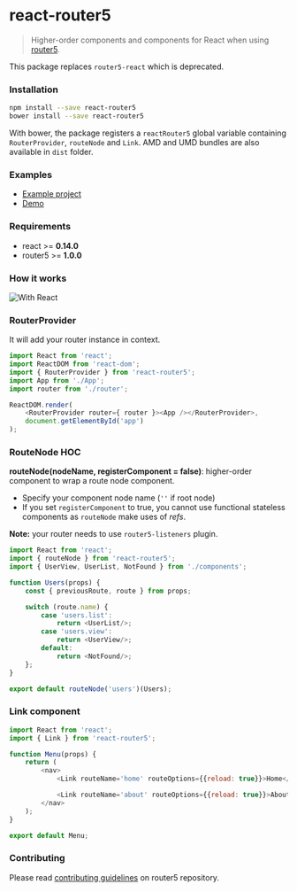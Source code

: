 # react-router5

> Higher-order components and components for React when using [router5](https://github.com/router5/router5).

This package replaces `router5-react` which is deprecated.

### Installation

```sh
npm install --save react-router5
bower install --save react-router5
```

With bower, the package registers a `reactRouter5` global variable containing `RouterProvider`, `routeNode` and `Link`. AMD and UMD bundles are also available in `dist` folder.

### Examples

* [Example project](https://github.com/router5/examples/tree/master/apps/react)
* [Demo](https://router5.github.io/docs/with-react.html#/inbox)

### Requirements

- react >= __0.14.0__
- router5 >= __1.0.0__

### How it works

![With React](https://github.com/router5/router5.github.io/blob/master/img/router-view.png)


### RouterProvider

It will add your router instance in context.

```javascript
import React from 'react';
import ReactDOM from 'react-dom';
import { RouterProvider } from 'react-router5';
import App from './App';
import router from './router';

ReactDOM.render(
    <RouterProvider router={ router }><App /></RouterProvider>,
    document.getElementById('app')
);
```

### RouteNode HOC

__routeNode(nodeName, registerComponent = false)__: higher-order component to wrap a route node component.

- Specify your component node name (`''` if root node)
- If you set `registerComponent` to true, you cannot use functional stateless components as `routeNode` make uses of _refs_.

__Note:__ your router needs to use `router5-listeners` plugin.

```javascript
import React from 'react';
import { routeNode } from 'react-router5';
import { UserView, UserList, NotFound } from './components';

function Users(props) {
    const { previousRoute, route } from props;

    switch (route.name) {
        case 'users.list':
            return <UserList/>;
        case 'users.view':
            return <UserView/>;
        default:
            return <NotFound/>;
    };
}

export default routeNode('users')(Users);

```

### Link component

```javascript
import React from 'react';
import { Link } from 'react-router5';

function Menu(props) {
    return (
        <nav>
            <Link routeName='home' routeOptions={{reload: true}}>Home</Link>

            <Link routeName='about' routeOptions={{reload: true}}>About</Link>
        </nav>
    );
}

export default Menu;
```


### Contributing

Please read [contributing guidelines](https://github.com/router5/router5/blob/master/CONTRIBUTING.md) on router5 repository.
